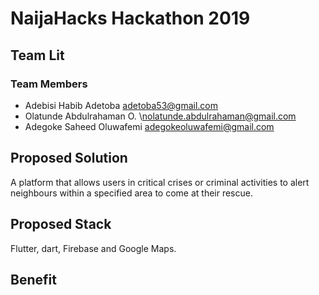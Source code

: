 # NaijaHacks Hackathon 2019

## Team Lit

### Team Members
- Adebisi Habib Adetoba
   adetoba53@gmail.com
- Olatunde Abdulrahaman O. \nolatunde.abdulrahaman@gmail.com
- Adegoke Saheed Oluwafemi
   adegokeoluwafemi@gmail.com
   
## Proposed Solution
A platform that allows users in critical crises or criminal activities to alert neighbours within a specified area to come at their rescue.

## Proposed Stack
Flutter, dart, Firebase and Google Maps.

## Benefit
   
 

